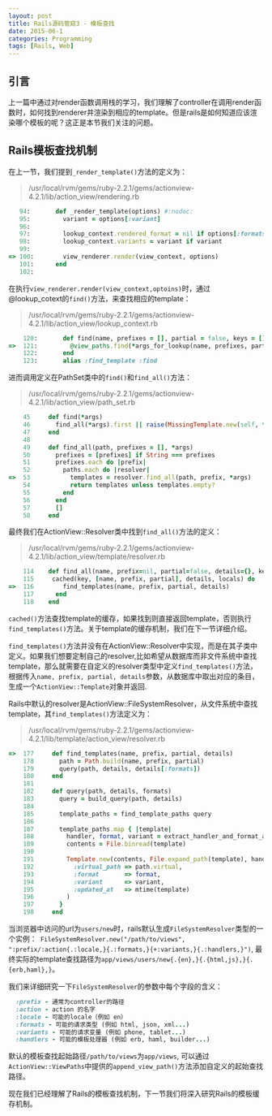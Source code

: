 ```yaml
---
layout: post
title: Rails源码管窥3 - 模板查找
date: 2015-06-1
categories: Programming
tags: [Rails, Web]
---
```


## 引言
上一篇中通过对render函数调用栈的学习，我们理解了controller在调用render函数时，如何找到renderer并渲染到相应的template。但是rails是如何知道应该渲染哪个模板的呢？这正是本节我们关注的问题。

##  Rails模板查找机制
在上一节，我们提到`_render_template()`方法的定义为：
>  /usr/local/rvm/gems/ruby-2.2.1/gems/actionview-4.2.1/lib/action_view/rendering.rb

```ruby   
   94:       def _render_template(options) #:nodoc:
   95:         variant = options[:variant]
   96: 
   97:         lookup_context.rendered_format = nil if options[:formats]
   98:         lookup_context.variants = variant if variant
   99: 
=> 100:        view_renderer.render(view_context, options)
   101:      end
   102: 
```

在执行`view_renderer.render(view_context,optoins)`时，通过@lookup_cotext的`find()`方法，来查找相应的template：

>  /usr/local/rvm/gems/ruby-2.2.1/gems/actionview-4.2.1/lib/action_view/lookup_context.rb

```ruby
    120:       def find(name, prefixes = [], partial = false, keys = [], options = {}    )
=>  121:         @view_paths.find(*args_for_lookup(name, prefixes, partial, keys, options))
    122:       end
    123:       alias :find_template :find
```

进而调用定义在PathSet类中的`find()`和`find_all()`方法：

> /usr/local/rvm/gems/ruby-2.2.1/gems/actionview-4.2.1/lib/action_view/path_set.rb

```ruby
    45     def find(*args)
    46       find_all(*args).first || raise(MissingTemplate.new(self, *args))
    47     end
    48
    49     def find_all(path, prefixes = [], *args)
    50       prefixes = [prefixes] if String === prefixes
    51       prefixes.each do |prefix|
    52         paths.each do |resolver|
=>  53           templates = resolver.find_all(path, prefix, *args)
    54           return templates unless templates.empty?
    55         end
    56       end
    57       []
    58     end
```

最终我们在ActionView::Resolver类中找到`find_all()`方法的定义：

> /usr/local/rvm/gems/ruby-2.2.1/gems/actionview-4.2.1/lib/action_view/template/resolver.rb

```ruby
    114    def find_all(name, prefix=nil, partial=false, details={}, key=nil, locals=[])
    115     cached(key, [name, prefix, partial], details, locals) do
=>  116        find_templates(name, prefix, partial, details)
    117      end
    118    end
```

`cached()`方法查找template的缓存，如果找到则直接返回template，否则执行`find_templates()`方法。关于template的缓存机制，我们在下一节详细介绍。

`find_templates()`方法并没有在ActionView::Resolver中实现，而是在其子类中定义。如果我们想要定制自己的resolver,比如希望从数据库而非文件系统中查找template，那么就需要在自定义的resolver类型中定义`find_templates()`方法，根据传入`name, prefix, partial, details`参数，从数据库中取出对应的条目，生成一个`ActionView::Template`对象并返回.

Rails中默认的resolver是ActionView::FileSystemResolver，从文件系统中查找template，其`find_templates()`方法定义为：

> /usr/local/rvm/gems/ruby-2.2.1/gems/actionview-4.2.1/lib/template/action_view/resolver.rb

```ruby
=>  177     def find_templates(name, prefix, partial, details)
    178       path = Path.build(name, prefix, partial)
    179       query(path, details, details[:formats])
    180     end
    181
    182     def query(path, details, formats)
    183       query = build_query(path, details)
    184
    185       template_paths = find_template_paths query
    186
    187       template_paths.map { |template|
    188         handler, format, variant = extract_handler_and_format_and_variant(template, formats)
    189         contents = File.binread(template)
    190
    191         Template.new(contents, File.expand_path(template), handler,
    192           :virtual_path => path.virtual,
    193           :format       => format,
    194           :variant      => variant,
    195           :updated_at   => mtime(template)
    196         )
    197       }
    198     end
```

当浏览器中访问的url为`users/new`时，rails默认生成`FileSystemResolver`类型的一个实例：` FileSystemResolver.new("/path/to/views", ":prefix/:action{.:locale,}{.:formats,}{+:variants,}{.:handlers,}")`, 最终实际的template查找路径为`app/views/users/new{.{en},}{.{html,js},}{.{erb,haml},}`。

我们来详细研究一下`FileSystemResolver`的参数中每个字段的含义：

```ruby
  :prefix - 通常为controller的路径
  :action - action 的名字
  :locale - 可能的locale（例如 en）
  :formats - 可能的请求类型 (例如 html, json, xml...)
  :variants - 可能的请求变量 (例如 phone, tablet...)
  :handlers - 可能的模板处理器 (例如 erb, haml, builder...)
```

默认的模板查找起始路径`/path/to/views`为`app/views`, 可以通过`ActionView::ViewPaths`中提供的`append_view_path()`方法添加自定义的起始查找路径。

现在我们已经理解了Rails的模板查找机制，下一节我们将深入研究Rails的模板缓存机制。
